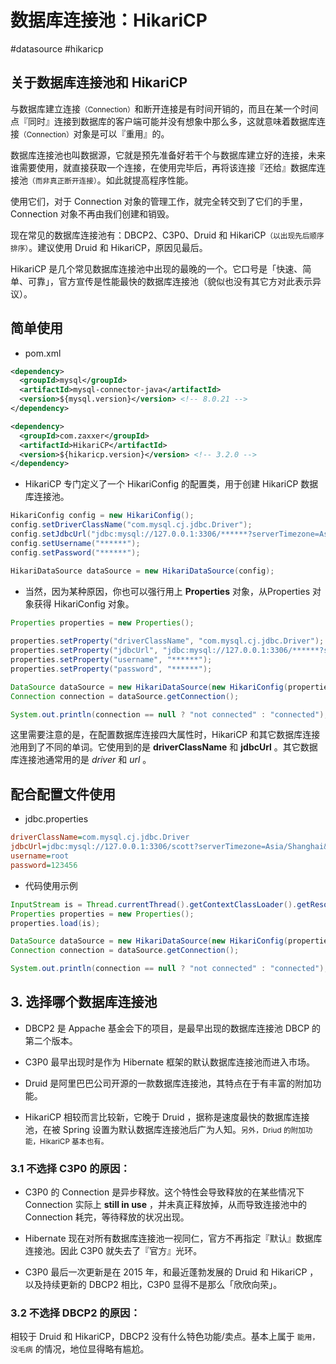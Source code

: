 # 数据库连接池：HikariCP

#datasource #hikaricp

## 关于数据库连接池和 HikariCP

与数据库建立连接<small>（Connection）</small>和断开连接是有时间开销的，而且在某一个时间点『同时』连接到数据库的客户端可能并没有想象中那么多，这就意味着数据库连接<small>（Connection）</small>对象是可以『重用』的。

数据库连接池也叫数据源，它就是预先准备好若干个与数据库建立好的连接，未来谁需要使用，就直接获取一个连接，在使用完毕后，再将该连接『还给』数据库连接池<small>（而非真正断开连接）</small>。如此就提高程序性能。

使用它们，对于 Connection 对象的管理工作，就完全转交到了它们的手里，Connection 对象不再由我们创建和销毁。

现在常见的数据库连接池有：DBCP2、C3P0、Druid 和 HikariCP<small>（以出现先后顺序排序）</small>。建议使用 Druid 和 HikariCP，原因见最后。

HikariCP 是几个常见数据库连接池中出现的最晚的一个。它口号是「快速、简单、可靠」，官方宣传是性能最快的数据库连接池（貌似也没有其它方对此表示异议）。


## 简单使用

- pom.xml

```xml
<dependency>
  <groupId>mysql</groupId>
  <artifactId>mysql-connector-java</artifactId>
  <version>${mysql.version}</version> <!-- 8.0.21 -->
</dependency>

<dependency>
  <groupId>com.zaxxer</groupId>
  <artifactId>HikariCP</artifactId>
  <version>${hikaricp.version}</version> <!-- 3.2.0 -->
</dependency>
```

- HikariCP 专门定义了一个 HikariConfig 的配置类，用于创建 HikariCP 数据库连接池。

```java
HikariConfig config = new HikariConfig();
config.setDriverClassName("com.mysql.cj.jdbc.Driver");
config.setJdbcUrl("jdbc:mysql://127.0.0.1:3306/******?serverTimezone=Asia/Shanghai&useUnicode=true&characterEncoding=utf-8&useSSL=false");
config.setUsername("******");
config.setPassword("******");

HikariDataSource dataSource = new HikariDataSource(config);
```

- 当然，因为某种原因，你也可以强行用上 **Properties** 对象，从Properties 对象获得 HikariConfig 对象。

```java
Properties properties = new Properties();
  
properties.setProperty("driverClassName", "com.mysql.cj.jdbc.Driver");
properties.setProperty("jdbcUrl", "jdbc:mysql://127.0.0.1:3306/******?serverTimezone=Asia/Shanghai&useUnicode=true&characterEncoding=utf-8&useSSL=false");
properties.setProperty("username", "******");
properties.setProperty("password", "******");

DataSource dataSource = new HikariDataSource(new HikariConfig(properties)); // Druid
Connection connection = dataSource.getConnection();

System.out.println(connection == null ? "not connected" : "connected");
```

这里需要注意的是，在配置数据库连接四大属性时，HikariCP 和其它数据库连接池用到了不同的单词。它使用到的是 **driverClassName** 和 **jdbcUrl** 。其它数据库连接池通常用的是 *driver* 和 *url* 。


##  配合配置文件使用

- jdbc.properties
  
```ini
driverClassName=com.mysql.cj.jdbc.Driver
jdbcUrl=jdbc:mysql://127.0.0.1:3306/scott?serverTimezone=Asia/Shanghai&useUnicode=true&characterEncoding=utf-8&useSSL=false
username=root
password=123456
```

- 代码使用示例

```java
InputStream is = Thread.currentThread().getContextClassLoader().getResourceAsStream("jdbc.properties");
Properties properties = new Properties();
properties.load(is);

DataSource dataSource = new HikariDataSource(new HikariConfig(properties));
Connection connection = dataSource.getConnection();

System.out.println(connection == null ? "not connected" : "connected");
```


## 3. 选择哪个数据库连接池

- DBCP2 是 Appache 基金会下的项目，是最早出现的数据库连接池 DBCP 的第二个版本。

- C3P0 最早出现时是作为 Hibernate 框架的默认数据库连接池而进入市场。

- Druid 是阿里巴巴公司开源的一款数据库连接池，其特点在于有丰富的附加功能。

- HikariCP 相较而言比较新，它晚于 Druid ，据称是速度最快的数据库连接池，在被 Spring 设置为默认数据库连接池后广为人知。<small>另外，Driud 的附加功能，HikariCP 基本也有。</small>

### 3.1 不选择 C3P0 的原因：

- C3P0 的 Connection 是异步释放。这个特性会导致释放的在某些情况下 Connection 实际上 **still in use** ，并未真正释放掉，从而导致连接池中的 Connection 耗完，等待释放的状况出现。

- Hibernate 现在对所有数据库连接池一视同仁，官方不再指定『默认』数据库连接池。因此 C3P0 就失去了『官方』光环。

- C3P0 最后一次更新是在 2015 年，和最近蓬勃发展的 Druid 和 HikariCP ，以及持续更新的 DBCP2 相比，C3P0 显得不是那么「欣欣向荣」。

### 3.2 不选择 DBCP2 的原因：

相较于 Druid 和 HikariCP，DBCP2 没有什么特色功能/卖点。基本上属于 `能用，没毛病` 的情况，地位显得略有尴尬。


